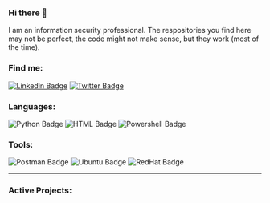 ### Hi there 👋

<p align="left" width="150px">I am an information security professional. The respositories you find here may not be perfect, the code might not make sense, but they work (most of the time).</p>

### Find me:
[![Linkedin Badge](https://img.shields.io/badge/nickjelinek-blue?style=for-the-badge&logo=Linkedin&logoColor=white&link=https://www.linkedin.com/in/nickjelinek/)](https://www.linkedin.com/in/nickjelinek/)
[![Twitter Badge](https://img.shields.io/badge/-@securitysith-1ca0f1?style=for-the-badge&labelColor=1ca0f1&logo=twitter&logoColor=white&link=https://twitter.com/securitysith)](https://twitter.com/securitysith)

### Languages:
![Python Badge](https://img.shields.io/badge/python-3776AB?style=for-the-badge&labelColor=3776AB&logo=python&logoColor=white)
![HTML Badge](https://img.shields.io/badge/HTML-E34F26?style=for-the-badge&labelColor=E34F26&logo=html5&logoColor=white)
![Powershell Badge](https://img.shields.io/badge/PowerShell-5391FE?style=for-the-badge&labelColor=5391FE&logo=powershell&logoColor=white)

### Tools:
![Postman Badge](https://img.shields.io/badge/Postman-FF6C37?style=for-the-badge&labelColor=FF6C37&logo=postman&logoColor=white)
![Ubuntu Badge](https://img.shields.io/badge/Ubuntu-E95420?style=for-the-badge&labelColor=E95420&logo=ubuntu&logoColor=white)
![RedHat Badge](https://img.shields.io/badge/Red_Hat-EE0000?style=for-the-badge&labelColor=EE0000&logo=redhat&logoColor=white)

---
### Active Projects: 

<!--
**jel-n/jel-n** is a ✨ _special_ ✨ repository because its `README.md` (this file) appears on your GitHub profile.

Here are some ideas to get you started:

- 🔭 I’m currently working on ...
- 🌱 I’m currently learning ...
- 👯 I’m looking to collaborate on ...
- 🤔 I’m looking for help with ...
- 💬 Ask me about ...
- 📫 How to reach me: ...
- 😄 Pronouns: ...
- ⚡ Fun fact: ...
-->
